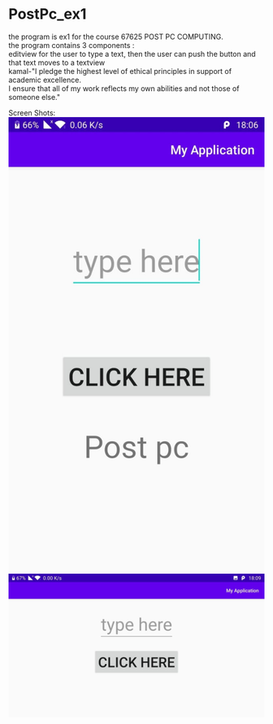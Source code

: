 # PostPc_ex1
the program is ex1 for the course 67625 POST PC COMPUTING. <br/>
the program contains 3 components :<br/>
editview for the user to type a text, then the user can push the button and that text moves to a textview<br/>
kamal-"I pledge the highest level of ethical principles in support of academic excellence.<br/>
I ensure that all of my work reflects my own abilities and not those of someone else."<br/>

Screen Shots:
![Screenshot](portrait.jpg)
![Screenshot](Landscape.jpg)


